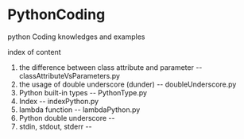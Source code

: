 # PythonCoding
python Coding knowledges and examples

index of content
1. the difference between class attribute and parameter -- classAttributeVsParameters.py
2. the usage of double underscore (dunder) -- doubleUnderscore.py
3. Python built-in types -- PythonType.py
4. Index -- indexPython.py
5. lambda function -- lambdaPython.py
6. Python double underscore -- 
7. stdin, stdout, stderr --

